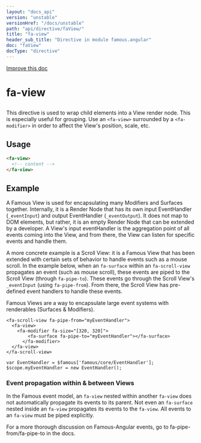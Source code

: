 ```yaml
---
layout: "docs_api"
version: "unstable"
versionHref: "/docs/unstable"
path: "api/directive/faView/"
title: "fa-view"
header_sub_title: "Directive in module famous.angular"
doc: "faView"
docType: "directive"
---
```


<div class="improve-docs">
  <a href='https://github.com/Famous/famous-angular/edit/master/src/scripts/directives/fa-view.js#L1'>
    Improve this doc
  </a>
</div>





<h1 class="api-title">

  fa-view



</h1>





This directive is used to wrap child elements into a View render node.  This is especially useful for grouping.
Use an `<fa-view>` surrounded by a `<fa-modifier>` in order to affect the View's position, scale, etc.






  
<h2 id="usage">Usage</h2>
  
```html
<fa-view>
  <!-- content -->
</fa-view>
```
  
  

  



<h2 id="example">Example</h2><p>A Famous View is used for encapsulating many Modifiers and Surfaces together.  Internally, it is a Render Node that has its own input EventHandler (<code>_eventInput</code>) and output EventHandler (<code>_eventOutput</code>).
It does not map to DOM elements, but rather, it is an empty Render Node that can be extended by a developer.
A View&#39;s input eventHandler is the aggregation point of all events coming into the View, and from there, the View can listen for specific events and handle them.</p>
<p>A more concrete example is a Scroll View: it is a Famous View that has been extended with certain sets of behavior to handle events such as a mouse scroll.
In the example below, when an <code>fa-surface</code> within an <code>fa-scroll-view</code> propagates an event (such as mouse scroll), these events are piped to the Scroll View (through <code>fa-pipe-to</code>). These events go through the Scroll View&#39;s <code>_eventInput</code> (using <code>fa-pipe-from</code>).  From there, the Scroll View has pre-defined event handlers to handle these events.</p>
<p>Famous Views are a way to encapsulate large event systems with renderables (Surfaces &amp; Modifiers).</p>
<pre><code class="lang-html">&lt;fa-scroll-view fa-pipe-from=&quot;myEventHandler&quot;&gt;
  &lt;fa-view&gt;
    &lt;fa-modifier fa-size=&quot;[320, 320]&quot;&gt;
        &lt;fa-surface fa-pipe-to=&quot;myEventHandler&quot;&gt;&lt;/fa-surface&gt;
      &lt;/fa-modifier&gt;
  &lt;/fa-view&gt;
&lt;/fa-scroll-view&gt;</code></pre>
<pre><code class="lang-javascript">var EventHandler = $famous[&#39;famous/core/EventHandler&#39;];
$scope.myEventHandler = new EventHandler();</code></pre>
<h3 id="event-propagation-within-between-views">Event propagation within &amp; between Views</h3>
<p>In the Famous event model, an <code>fa-view</code> nested within another <code>fa-view</code> does not automatically propagate its events to its parent.
Not even an <code>fa-surface</code> nested inside an <code>fa-view</code> propagates its events to the <code>fa-view</code>.  All events to an <code>fa-view</code> must be piped explicitly.</p>
<p>For a more thorough discussion on Famous-Angular events, go to fa-pipe-from/fa-pipe-to in the docs.</p>



